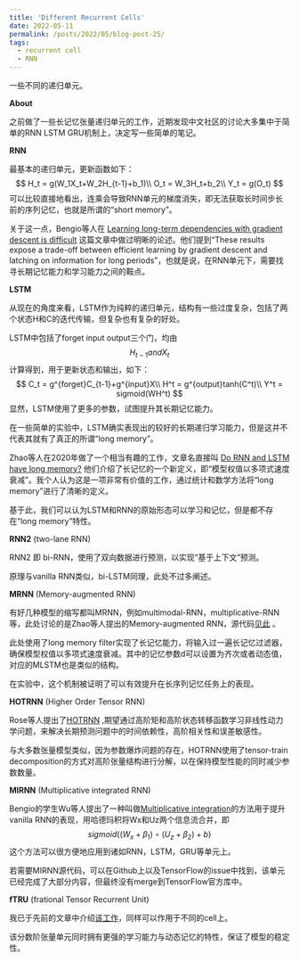 ```yaml
---
title: 'Different Recurrent Cells'
date: 2022-05-11
permalink: /posts/2022/05/blog-post-25/
tags:
  - recurrent cell
  - RNN
---
```


一些不同的递归单元。



**About**

之前做了一些长记忆张量递归单元的工作，近期发现中文社区的讨论大多集中于简单的RNN LSTM GRU机制上，决定写一些简单的笔记。



**RNN**

最基本的递归单元，更新函数如下：
$$
H_t = g(W_1X_t+W_2H_{t-1}+b_1)\\
O_t = W_3H_t+b_2\\
Y_t = g(O_t)
$$
可以比较直接地看出，连乘会导致RNN单元的梯度消失，即无法获取长时间步长前的序列记忆，也就是所谓的“short memory”。

关于这一点，Bengio等人在 [Learning long-term dependencies with gradient descent is difficult](https://ieeexplore.ieee.org/abstract/document/279181) 这篇文章中做过明晰的论述。他们提到“These results expose a trade-off between efficient learning by gradient descent and latching on information for long periods”，也就是说，在RNN单元下，需要找寻长期记忆能力和学习能力之间的鞍点。



**LSTM**

从现在的角度来看，LSTM作为纯粹的递归单元，结构有一些过度复杂，包括了两个状态H和C的迭代传输，但复杂也有复杂的好处。

LSTM中包括了forget input output三个门，均由
$$
H_{t-1} and X_t
$$
计算得到，用于更新状态和输出，如下：
$$
C_t = g^{forget}C_{t-1}+g^{input}X\\
H^t = g^{output}tanh(C^t)\\
Y^t = sigmoid(WH^t)
$$
显然，LSTM使用了更多的参数，试图提升其长期记忆能力。

在一些简单的实验中，LSTM确实表现出的较好的长期递归学习能力，但是这并不代表其就有了真正的所谓“long memory”。

Zhao等人在2020年做了一个相当有趣的工作，文章名直接叫 [Do RNN and LSTM have long memory?](https://proceedings.mlr.press/v119/zhao20c.html) 他们介绍了长记忆的一个新定义，即“模型权值以多项式速度衰减”。我个人认为这是一项非常有价值的工作，通过统计和数学方法将“long memory”进行了清晰的定义。

基于此，我们可以认为LSTM和RNN的原始形态可以学习和记忆，但是都不存在“long memory”特性。



**RNN2** (two-lane RNN)

RNN2 即 bi-RNN，使用了双向数据进行预测，以实现“基于上下文”预测。

原理与vanilla RNN类似，bi-LSTM同理，此处不过多阐述。



**MRNN** (Memory-augmented RNN)

有好几种模型的缩写都叫MRNN，例如multimodal-RNN，multiplicative-RNN等，此处讨论的是Zhao等人提出的Memory-augmented RNN，源代码[见此](https://github.com/huawei-noah/noah-research/tree/master/mRNN-mLSTM) 。

此处使用了long memory filter实现了长记忆能力，将输入过一遍长记忆过滤器，确保模型权值以多项式速度衰减。其中的记忆参数d可以设置为齐次或者动态值，对应的MLSTM也是类似的结构。

在实验中，这个机制被证明了可以有效提升在长序列记忆任务上的表现。



**HOTRNN** (Higher Order Tensor RNN)

Rose等人提出了[HOTRNN](https://arxiv.org/abs/1711.00073) ,期望通过高阶矩和高阶状态转移函数学习非线性动力学问题，来解决长期预测问题中的时间依赖性，高阶相关性和误差敏感性。

与大多数张量模型类似，因为参数爆炸问题的存在，HOTRNN使用了tensor-train decomposition的方式对高阶张量结构进行分解，以在保持模型性能的同时减少参数数量。



**MIRNN** (Multiplicative integrated RNN)

Bengio的学生Wu等人提出了一种叫做[Multiplicative integration](https://proceedings.neurips.cc/paper/2016/hash/f69e505b08403ad2298b9f262659929a-Abstract.html)的方法用于提升vanilla RNN的表现，用哈德玛积将Wx和Uz两个信息流合并，即
$$
sigmoid((W_x+β_1){\circ}(U_z+β_2)+b)
$$
这个方法可以很方便地应用到诸如RNN，LSTM，GRU等单元上。

若需要MIRNN源代码，可以在Github上以及TensorFlow的issue中找到，该单元已经完成了大部分内容，但最终没有merge到TensorFlow官方库中。



**fTRU** (frational Tensor Recurrent Unit)

我已于先前的文章中介绍[该工作](https://proceedings.mlr.press/v130/qiu21a.html)，同样可以作用于不同的cell上。

该分数阶张量单元同时拥有更强的学习能力与动态记忆的特性，保证了模型的稳定性。

